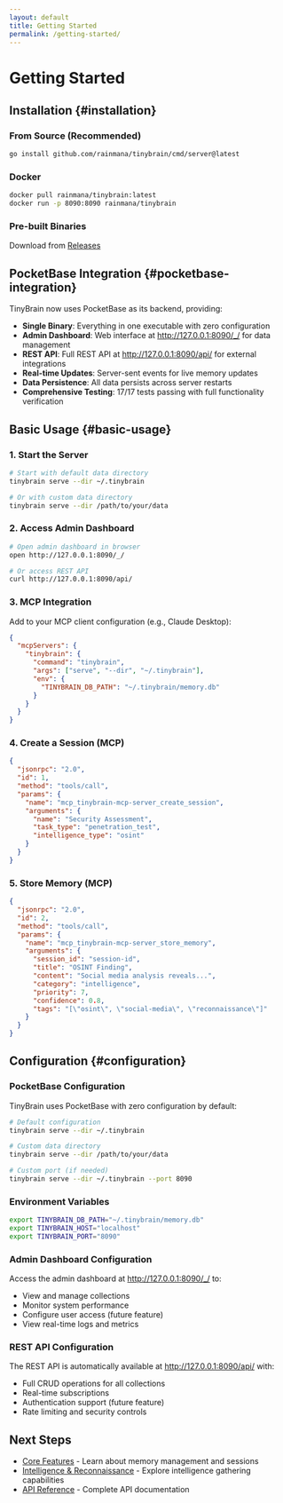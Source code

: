 ```yaml
---
layout: default
title: Getting Started
permalink: /getting-started/
---
```


# Getting Started

## Installation {#installation}

### From Source (Recommended)
```bash
go install github.com/rainmana/tinybrain/cmd/server@latest
```

### Docker
```bash
docker pull rainmana/tinybrain:latest
docker run -p 8090:8090 rainmana/tinybrain
```

### Pre-built Binaries
Download from [Releases](https://github.com/rainmana/tinybrain/releases)

## PocketBase Integration {#pocketbase-integration}

TinyBrain now uses PocketBase as its backend, providing:

- **Single Binary**: Everything in one executable with zero configuration
- **Admin Dashboard**: Web interface at http://127.0.0.1:8090/_/ for data management
- **REST API**: Full REST API at http://127.0.0.1:8090/api/ for external integrations
- **Real-time Updates**: Server-sent events for live memory updates
- **Data Persistence**: All data persists across server restarts
- **Comprehensive Testing**: 17/17 tests passing with full functionality verification

## Basic Usage {#basic-usage}

### 1. Start the Server
```bash
# Start with default data directory
tinybrain serve --dir ~/.tinybrain

# Or with custom data directory
tinybrain serve --dir /path/to/your/data
```

### 2. Access Admin Dashboard
```bash
# Open admin dashboard in browser
open http://127.0.0.1:8090/_/

# Or access REST API
curl http://127.0.0.1:8090/api/
```

### 3. MCP Integration
Add to your MCP client configuration (e.g., Claude Desktop):

```json
{
  "mcpServers": {
    "tinybrain": {
      "command": "tinybrain",
      "args": ["serve", "--dir", "~/.tinybrain"],
      "env": {
        "TINYBRAIN_DB_PATH": "~/.tinybrain/memory.db"
      }
    }
  }
}
```

### 4. Create a Session (MCP)
```json
{
  "jsonrpc": "2.0",
  "id": 1,
  "method": "tools/call",
  "params": {
    "name": "mcp_tinybrain-mcp-server_create_session",
    "arguments": {
      "name": "Security Assessment",
      "task_type": "penetration_test",
      "intelligence_type": "osint"
    }
  }
}
```

### 5. Store Memory (MCP)
```json
{
  "jsonrpc": "2.0",
  "id": 2,
  "method": "tools/call",
  "params": {
    "name": "mcp_tinybrain-mcp-server_store_memory",
    "arguments": {
      "session_id": "session-id",
      "title": "OSINT Finding",
      "content": "Social media analysis reveals...",
      "category": "intelligence",
      "priority": 7,
      "confidence": 0.8,
      "tags": "[\"osint\", \"social-media\", \"reconnaissance\"]"
    }
  }
}
```

## Configuration {#configuration}

### PocketBase Configuration
TinyBrain uses PocketBase with zero configuration by default:

```bash
# Default configuration
tinybrain serve --dir ~/.tinybrain

# Custom data directory
tinybrain serve --dir /path/to/your/data

# Custom port (if needed)
tinybrain serve --dir ~/.tinybrain --port 8090
```

### Environment Variables
```bash
export TINYBRAIN_DB_PATH="~/.tinybrain/memory.db"
export TINYBRAIN_HOST="localhost"
export TINYBRAIN_PORT="8090"
```

### Admin Dashboard Configuration
Access the admin dashboard at http://127.0.0.1:8090/_/ to:
- View and manage collections
- Monitor system performance
- Configure user access (future feature)
- View real-time logs and metrics

### REST API Configuration
The REST API is automatically available at http://127.0.0.1:8090/api/ with:
- Full CRUD operations for all collections
- Real-time subscriptions
- Authentication support (future feature)
- Rate limiting and security controls

## Next Steps

- [Core Features](core-features/) - Learn about memory management and sessions
- [Intelligence & Reconnaissance](intelligence/) - Explore intelligence gathering capabilities
- [API Reference](api-reference/) - Complete API documentation
